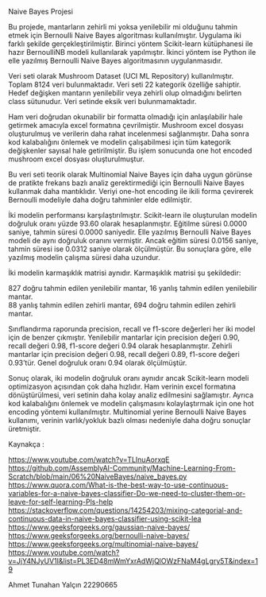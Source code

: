 Naive Bayes Projesi

Bu projede, mantarların zehirli mi yoksa yenilebilir mi olduğunu tahmin etmek için Bernoulli Naive Bayes algoritması kullanılmıştır. Uygulama iki farklı şekilde gerçekleştirilmiştir. Birinci yöntem Scikit-learn kütüphanesi ile hazır BernoulliNB modeli kullanılarak yapılmıştır. İkinci yöntem ise Python ile elle yazılmış Bernoulli Naive Bayes algoritmasının uygulanmasıdır.

Veri seti olarak Mushroom Dataset (UCI ML Repository) kullanılmıştır. Toplam 8124 veri bulunmaktadır. Veri seti 22 kategorik özelliğe sahiptir. Hedef değişken mantarın yenilebilir veya zehirli olup olmadığını belirten class sütunudur. Veri setinde eksik veri bulunmamaktadır.

Ham veri doğrudan okunabilir bir formatta olmadığı için anlaşılabilir hale getirmek amacıyla excel formatına çevrilmiştir. Mushroom excel dosyası oluşturulmuş ve verilerin daha rahat incelenmesi sağlanmıştır. Daha sonra kod kalabalığını önlemek ve modelin çalışabilmesi için tüm kategorik değişkenler sayısal hale getirilmiştir. Bu işlem sonucunda one hot encoded mushroom excel dosyası oluşturulmuştur.

Bu veri seti teorik olarak Multinomial Naive Bayes için daha uygun görünse de pratikte frekans bazlı analiz gerektirmediği için Bernoulli Naive Bayes kullanmak daha mantıklıdır. Veriyi one-hot encoding ile ikili forma çevirerek Bernoulli modeliyle daha doğru tahminler elde edilmiştir.

İki modelin performansı karşılaştırılmıştır. Scikit-learn ile oluşturulan modelin doğruluk oranı yüzde 93.60 olarak hesaplanmıştır. Eğitilme süresi 0.0000 saniye, tahmin süresi 0.0000 saniyedir. Elle yazılmış Bernoulli Naive Bayes modeli de aynı doğruluk oranını vermiştir. Ancak eğitim süresi 0.0156 saniye, tahmin süresi ise 0.0312 saniye olarak ölçülmüştür. Bu sonuçlara göre, elle yazılmış modelin çalışma süresi daha uzundur.

İki modelin karmaşıklık matrisi aynıdır. Karmaşıklık matrisi şu şekildedir:

827 doğru tahmin edilen yenilebilir mantar, 16 yanlış tahmin edilen yenilebilir mantar.  
88 yanlış tahmin edilen zehirli mantar, 694 doğru tahmin edilen zehirli mantar.  

Sınıflandırma raporunda precision, recall ve f1-score değerleri her iki model için de benzer çıkmıştır. Yenilebilir mantarlar için precision değeri 0.90, recall değeri 0.98, f1-score değeri 0.94 olarak hesaplanmıştır. Zehirli mantarlar için precision değeri 0.98, recall değeri 0.89, f1-score değeri 0.93’tür. Genel doğruluk oranı 0.94 olarak ölçülmüştür.

Sonuç olarak, iki modelin doğruluk oranı aynıdır ancak Scikit-learn modeli optimizasyon açısından çok daha hızlıdır. Ham verinin excel formatına dönüştürülmesi, veri setinin daha kolay analiz edilmesini sağlamıştır. Ayrıca kod kalabalığını önlemek ve modelin çalışmasını kolaylaştırmak için one hot encoding yöntemi kullanılmıştır. Multinomial yerine Bernoulli Naive Bayes kullanımı, verinin varlık/yokluk bazlı olması nedeniyle daha doğru sonuçlar üretmiştir.

Kaynakça :

https://www.youtube.com/watch?v=TLInuAorxqE  
https://github.com/AssemblyAI-Community/Machine-Learning-From-Scratch/blob/main/06%20NaiveBayes/naive_bayes.py  
https://www.quora.com/What-is-the-best-way-to-use-continuous-variables-for-a-naive-bayes-classifier-Do-we-need-to-cluster-them-or-leave-for-self-learning-Pls-help  
https://stackoverflow.com/questions/14254203/mixing-categorial-and-continuous-data-in-naive-bayes-classifier-using-scikit-lea  
https://www.geeksforgeeks.org/gaussian-naive-bayes/  
https://www.geeksforgeeks.org/bernoulli-naive-bayes/  
https://www.geeksforgeeks.org/multinomial-naive-bayes/  
https://www.youtube.com/watch?v=JjY4NJyUV1I&list=PL3ED48mWmYxrAdWjQlOWzFNaM4gLgry5T&index=19  

Ahmet Tunahan Yalçın 22290665
